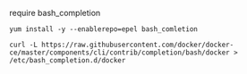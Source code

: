 
require bash_completion

```
yum install -y --enablerepo=epel bash_comletion
```


```
curl -L https://raw.githubusercontent.com/docker/docker-ce/master/components/cli/contrib/completion/bash/docker > /etc/bash_completion.d/docker
```

